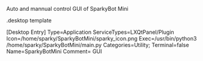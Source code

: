 Auto and mannual control GUI of SparkyBot Mini

.desktop template

[Desktop Entry]
Type=Application
ServiceTypes=LXQtPanel/Plugin
Icon=/home/sparky/SparkyBotMini/sparky_icon.png
Exec=/usr/bin/python3 /home/sparky/SparkyBotMini/main.py
Categories=Utility;
Terminal=false
Name=SparkyBotMini
Comment= GUI
